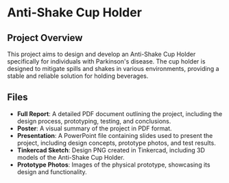 # Anti-Shake Cup Holder

## Project Overview
This project aims to design and develop an Anti-Shake Cup Holder specifically for individuals with Parkinson's disease. The cup holder is designed to mitigate spills and shakes in various environments, providing a stable and reliable solution for holding beverages.

## Files
- **Full Report**: A detailed PDF document outlining the project, including the design process, prototyping, testing, and conclusions.
- **Poster**: A visual summary of the project in PDF format.
- **Presentation**: A PowerPoint file containing slides used to present the project, including design concepts, prototype photos, and test results.
- **Tinkercad Sketch**: Design PNG created in Tinkercad, including 3D models of the Anti-Shake Cup Holder.
- **Prototype Photos**: Images of the physical prototype, showcasing its design and functionality.

